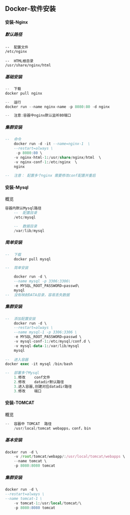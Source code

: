 ## 	Docker-软件安装

#### 安装-Nginx

##### 默认路径

```
--	配置文件
/etc/nginx

--	HTML根目录
/usr/share/nginx/html
```

##### 基础安装

```js
--	下载
docker pull nginx

--	运行
docker run --name nginx-name -p 8080:80 -d nginx

--  注意:容器中nginx默认监听80端口
```

##### 集群安装

```SQL
--	命令
    docker run -d -it --name=nginx-1  \
    --restart=always \
     -p 8080:80 \
    -v nginx-html-1:/usr/share/nginx/html  \
    -v nginx-conf-1:/etc/nginx  \
    nginx
    
--	注意： 配置多个nginx 需要修改conf配置并重启

```

#### 安装-Mysql

概览

```sql
容器内默认Mysql路径
    --	配置目录
    /etc/mysql

    --	数据目录
    /var/lib/mysql
```



##### 简单安装

```SQL
--	下载
	docker pull mysql

--	简单安装

    docker run -d \
    --name mysql -p 3306:3306\
    -e MYSQL_ROOT_PASSWORD=passwd\
    mysql
--	没有映射DATA目录，容易丢失数据
```

##### 集群安装

```sql
--	添加配置安装
    docker run -d \
    --restart=always \
    --name mysql-1 -p 3306:3306 \
    -e MYSQL_ROOT_PASSWORD=passwd \
    -v mysql-conf-1:/etc/mysql/conf.d \
    -v mysql-data-1:/var/lib/mysql
    mysql
 
--	进入容器
docker exec -it mysql /bin/bash

--	部署多个Mysql
	1.修改	conf文件
	2.修改	datadir默认路径
	3.进入容器,创建对应datadir路径
	3.修改	端口
```

#### 安装-TOMCAT

概览

```js
--	容器中	TOMCAT	路径
    /usr/local/tomcat webapps，conf，bin
```

##### 基本安装

```js
docker run -d \
    -v /root/tomcat/webapp/:/usr/local/tomcat/webapps \
    --name tomcat \
    -p 8080:8080 tomcat
```

##### 集群安装

```sql
docker run -d \
--restart=always \
--name tomcat-1 \
    -v tomcat-1:/usr/local/tomcat/\
    -p 8080:8080 tomcat
```

